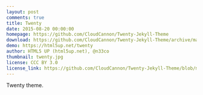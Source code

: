 ```yaml
---
layout: post
comments: true
title: Twenty
date: 2015-08-20 00:00:00
homepage: https://github.com/CloudCannon/Twenty-Jekyll-Theme
download: https://github.com/CloudCannon/Twenty-Jekyll-Theme/archive/master.zip
demo: https://html5up.net/twenty
author: HTML5 UP (html5up.net), @n33co
thumbnail: twenty.jpg
license: CCC BY 3.0
license_link: https://github.com/CloudCannon/Twenty-Jekyll-Theme/blob/master/LICENSE.txt
---
```


Twenty theme.
